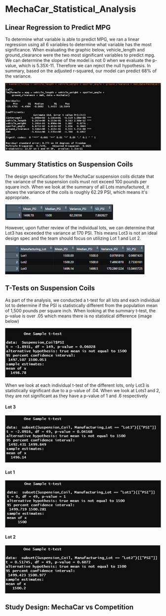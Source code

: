 # MechaCar_Statistical_Analysis

## Linear Regression to Predict MPG
To determine what variable is able to predict MPG, we ran a linear regression using all 6 variables to determine what variable has the most significance. When evaluating the graphic below, vehicle_length and ground_clearance were the two most significant variables to predict mpg. We can determine the slope of the model is not 0 when we evaluate the p-value, which is 5.35X-11. Therefore we can reject the null hypothesis. In summary, based on the adjusted r-squared, our model can predict 68% of the variance.

![Linear_Regression](Linear_Regression_6_variables.png)

## Summary Statistics on Suspension Coils
The design specifications for the MechaCar suspension coils dictate that the variance of the suspension coils must not exceed 100 pounds per square inch. When we look at the summary of all Lots manufactured, it shows the variance of the coils is roughly 62.29 PSI, which means it's appropriate. 

![Total_Summary](total_summary.png)

However, upon futher review of the individual lots, we can determine that Lot3 has exceeded the variance at 170 PSI. This means Lot3 is not an ideal design spec and the team should focus on utilizing Lot 1 and Lot 2.

![Lot_Summary](lot_summary.png)

## T-Tests on Suspension Coils
As part of the analysis, we conducted a t-test for all lots and each individual lot to determine if the PSI is statistically different from the population mean of 1,500 pounds per square inch. When looking at the summary t-test, the p-value is over .05 which means there is no statistical difference (image below)

![T_test_Summary](t_test_summary.png)

When we look at each individual t-test of the different lots, only Lot3 is statistically significant due to a p-value of .04. When we look at Lots1 and 2, they are not significant as they have a p-value of 1 and .6 respectively
#### Lot 3
![Lot3_T_test](t_test_lot3.png)
#### Lot 1
![Lot3_T_test](t_test_lot1.png)
#### Lot 2
![Lot3_T_test](t_test_lot2.png)

## Study Design: MechaCar vs Competition
